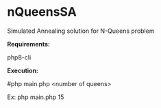 # nQueensSA
Simulated Annealing solution for N-Queens problem

**Requirements:**

php8-cli


**Execution:**

#php main.php \<number of queens\>

Ex:
  php main.php 15
